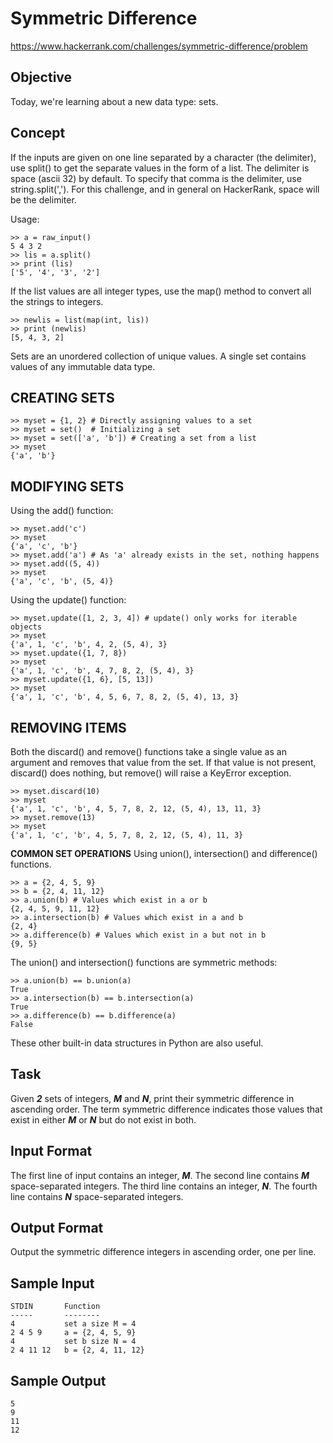 # Symmetric Difference

https://www.hackerrank.com/challenges/symmetric-difference/problem

## Objective

Today, we're learning about a new data type: sets.

## Concept

If the inputs are given on one line separated by a character (the delimiter), use split() to get the separate values in the form of a list. The delimiter is space (ascii 32) by default. To specify that comma is the delimiter, use string.split(','). For this challenge, and in general on HackerRank, space will be the delimiter.

Usage:

    >> a = raw_input()
    5 4 3 2
    >> lis = a.split()
    >> print (lis)
    ['5', '4', '3', '2']

If the list values are all integer types, use the map() method to convert all the strings to integers.

    >> newlis = list(map(int, lis))
    >> print (newlis)
    [5, 4, 3, 2]

Sets are an unordered collection of unique values. A single set contains values of any immutable data type.

## CREATING SETS

    >> myset = {1, 2} # Directly assigning values to a set
    >> myset = set()  # Initializing a set
    >> myset = set(['a', 'b']) # Creating a set from a list
    >> myset
    {'a', 'b'}

## MODIFYING SETS

Using the add() function:

    >> myset.add('c')
    >> myset
    {'a', 'c', 'b'}
    >> myset.add('a') # As 'a' already exists in the set, nothing happens
    >> myset.add((5, 4))
    >> myset
    {'a', 'c', 'b', (5, 4)}

Using the update() function:

    >> myset.update([1, 2, 3, 4]) # update() only works for iterable objects
    >> myset
    {'a', 1, 'c', 'b', 4, 2, (5, 4), 3}
    >> myset.update({1, 7, 8})
    >> myset
    {'a', 1, 'c', 'b', 4, 7, 8, 2, (5, 4), 3}
    >> myset.update({1, 6}, [5, 13])
    >> myset
    {'a', 1, 'c', 'b', 4, 5, 6, 7, 8, 2, (5, 4), 13, 3}

## REMOVING ITEMS

Both the discard() and remove() functions take a single value as an argument and removes that value from the set. If that value is not present, discard() does nothing, but remove() will raise a KeyError exception.

    >> myset.discard(10)
    >> myset
    {'a', 1, 'c', 'b', 4, 5, 7, 8, 2, 12, (5, 4), 13, 11, 3}
    >> myset.remove(13)
    >> myset
    {'a', 1, 'c', 'b', 4, 5, 7, 8, 2, 12, (5, 4), 11, 3}


**COMMON SET OPERATIONS** Using union(), intersection() and difference() functions.

    >> a = {2, 4, 5, 9}
    >> b = {2, 4, 11, 12}
    >> a.union(b) # Values which exist in a or b
    {2, 4, 5, 9, 11, 12}
    >> a.intersection(b) # Values which exist in a and b
    {2, 4}
    >> a.difference(b) # Values which exist in a but not in b
    {9, 5}

The union() and intersection() functions are symmetric methods:

    >> a.union(b) == b.union(a)
    True
    >> a.intersection(b) == b.intersection(a)
    True
    >> a.difference(b) == b.difference(a)
    False

These other built-in data structures in Python are also useful.

## Task

Given ***2*** sets of integers, ***M*** and ***N***, print their symmetric difference in ascending order. The term symmetric difference indicates those values that exist in either ***M*** or ***N*** but do not exist in both.

## Input Format

The first line of input contains an integer, ***M***.
The second line contains ***M*** space-separated integers.
The third line contains an integer, ***N***.
The fourth line contains ***N*** space-separated integers.

## Output Format

Output the symmetric difference integers in ascending order, one per line.

## Sample Input

    STDIN       Function
    -----       --------
    4           set a size M = 4
    2 4 5 9     a = {2, 4, 5, 9}
    4           set b size N = 4
    2 4 11 12   b = {2, 4, 11, 12}

## Sample Output

    5
    9
    11
    12
